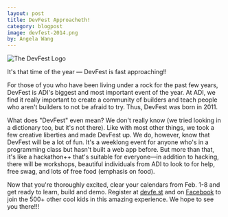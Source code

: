 ```yaml
---
layout: post
title: DevFest Approacheth!
category: blogpost
image: devfest-2014.png
by: Angela Wang
---
```

![The DevFest Logo](/img/devfest-2014.png)

It's that time of the year &mdash; DevFest is fast approaching!!

For those of you who have been living under a rock for the past few years, DevFest is ADI's biggest and most important event of the year. At ADI, we find it really important to create a community of builders and teach people who aren't builders to not be afraid to try. Thus, DevFest was born in 2011. 

What does "DevFest" even mean? We don't really know (we tried looking in a dictionary too, but it's not there). Like with most other things, we took a few creative liberties and made DevFest up. We do, however, know that DevFest will be a lot of fun. It's a weeklong event for anyone who's in a programming class but hasn't built a web app before. But more than that, it's like a hackathon++ that's suitable for everyone&mdash;in addition to hacking, there will be workshops, beautiful individuals from ADI to look to for help, free swag, and lots of free food (emphasis on food). 

Now that you're thoroughly excited, clear your calendars from Feb. 1-8 and get ready to learn, build and demo. Register at [devfe.st](http://devfe.st) and on [Facebook](https://www.facebook.com/events/253467928147545/) to join the 500+ other cool kids in this amazing experience. We hope to see you there!!!

